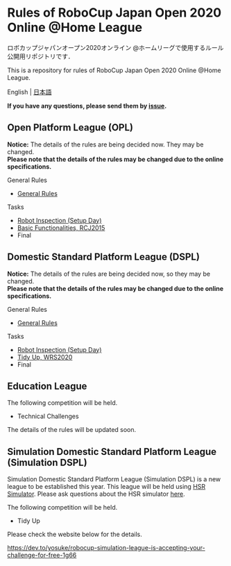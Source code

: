 # Rules of RoboCup Japan Open 2020 Online @Home League
ロボカップジャパンオープン2020オンライン @ホームリーグで使用するルール公開用リポジトリです．  

This is a repository for rules of RoboCup Japan Open 2020 Online @Home League. 

English | [日本語](README.md)


**If you have any questions, please send them by [issue](https://github.com/RoboCupAtHomeJP/Rule2020/issues).**


## Open Platform League (OPL)
**Notice:** The details of the rules are being decided now. They may be changed.  
**Please note that the details of the rules may be changed due to the online specifications.**

General Rules
- [General Rules](rules/generalrules_en.md) <!-- （[Japanese version](rules/generalrules_ja.md)） -->

Tasks
- [Robot Inspection (Setup Day)](rules/robotinspection_en.md) <!-- （[Japanese version](rules/robotinspection_ja.md)） -->
- [Basic Functionalities, RCJ2015](rules/basicfunctionalities_en.md) <!-- （[Japanese version](rules/basicfunctionalities_ja.md)） -->
- Final


## Domestic Standard Platform League (DSPL)
**Notice:** The details of the rules are being decided now, so they may be changed.  
**Please note that the details of the rules may be changed due to the online specifications.**

General Rules
- [General Rules](rules/generalrules_en.md) <!-- （[Japanese version](rules/generalrules_ja.md)） -->

Tasks
- [Robot Inspection (Setup Day)](rules/robotinspection_en.md) <!-- （[Japanese version](rules/robotinspection_ja.md)） -->
- [Tidy Up, WRS2020](rules/tidyup_en.md) <!-- （[Japanese version](rules/tidyup_ja.md)） -->
- Final

## Education League
The following competition will be held.
- Technical Challenges

The details of the rules will be updated soon.

## Simulation Domestic Standard Platform League (Simulation DSPL)
Simulation Domestic Standard Platform League (Simulation DSPL) is a new league to be established this year. This league will be held using [HSR Simulator](https://github.com/hsr-project/tmc_wrs_docker/blob/master/README.md). Please ask questions about the HSR simulator [here](https://github.com/hsr-project/tmc_wrs_docker/issues).

The following competition will be held.
- Tidy Up

Please check the website below for the details.

https://dev.to/yosuke/robocup-simulation-league-is-accepting-your-challenge-for-free-1g66